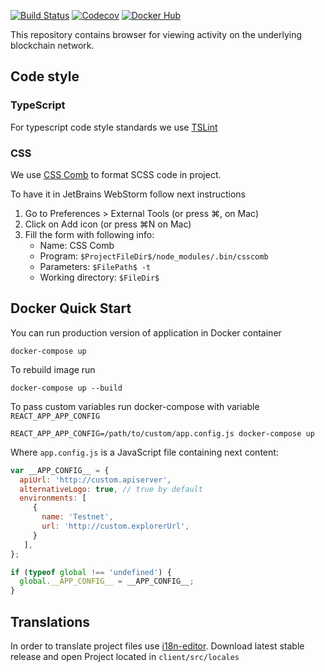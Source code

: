 [![Build Status](https://travis-ci.org/ergoplatform/ergo-explorer.svg?branch=master)](https://travis-ci.org/ergoplatform/ergo-explorer)
[![Codecov](https://img.shields.io/codecov/c/github/ergoplatform/ergo-explorer.svg)](https://codecov.io/gh/ergoplatform/ergo-explorer)
[![Docker Hub](https://img.shields.io/docker/build/ergoplatform/ergo-explorer.svg)](https://hub.docker.com/r/ergoplatform/ergo-explorer/builds/)

This repository contains browser for viewing activity on the underlying blockchain network.

## Code style

### TypeScript

For typescript code style standards we use [TSLint](https://palantir.github.io/tslint/)

### CSS

We use [CSS Comb](http://csscomb.com) to format SCSS code in project.

To have it in JetBrains WebStorm follow next instructions

1. Go to Preferences > External Tools (or press ⌘, on Mac)
1. Click on Add icon (or press ⌘N on Mac)
1. Fill the form with following info:
    * Name: CSS Comb
    * Program: `$ProjectFileDir$/node_modules/.bin/csscomb`
    * Parameters: `$FilePath$ -t`
    * Working directory: `$FileDir$`

## Docker Quick Start

You can run production version of application in Docker container

```
docker-compose up
```

To rebuild image run

```
docker-compose up --build
```

To pass custom variables run docker-compose with variable `REACT_APP_APP_CONFIG`

```
REACT_APP_APP_CONFIG=/path/to/custom/app.config.js docker-compose up
```
Where `app.config.js` is a JavaScript file containing next content:
```js
var __APP_CONFIG__ = {
  apiUrl: 'http://custom.apiserver',
  alternativeLogo: true, // true by default
  environments: [
     {
       name: 'Testnet',
       url: 'http://custom.explorerUrl',
     }
   ],
};

if (typeof global !== 'undefined') {
  global.__APP_CONFIG__ = __APP_CONFIG__;
}
```

## Translations

In order to translate project files use [i18n-editor](https://github.com/jcbvm/i18n-editor/releases).
Download latest stable release and open Project located in `client/src/locales`
